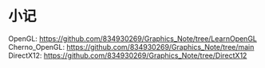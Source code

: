 # 小记

OpenGL: https://github.com/834930269/Graphics_Note/tree/LearnOpenGL  
Cherno_OpenGL: https://github.com/834930269/Graphics_Note/tree/main    
DirectX12: https://github.com/834930269/Graphics_Note/tree/DirectX12    






